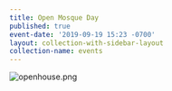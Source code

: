 ```yaml
---
title: Open Mosque Day
published: true
event-date: '2019-09-19 15:23 -0700'
layout: collection-with-sidebar-layout
collection-name: events
---
```


![openhouse.png]({{site.baseurl}}/media/openhouse.png)
